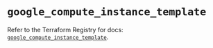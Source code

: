 # `google_compute_instance_template`

Refer to the Terraform Registry for docs: [`google_compute_instance_template`](https://registry.terraform.io/providers/hashicorp/google-beta/5.39.1/docs/resources/google_compute_instance_template).
